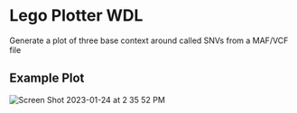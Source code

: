 # Lego Plotter WDL
Generate a plot of three base context around called SNVs from a MAF/VCF file

## Example Plot
![Screen Shot 2023-01-24 at 2 35 52 PM](https://user-images.githubusercontent.com/43577344/214391341-c7d06ebb-e7cc-4621-80cb-466c4fb974bf.png)
